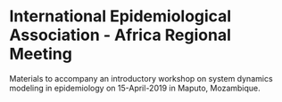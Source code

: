 # International Epidemiological Association - Africa Regional Meeting 

Materials to accompany an introductory workshop on system dynamics modeling in epidemiology on 15-April-2019 in Maputo, Mozambique.
